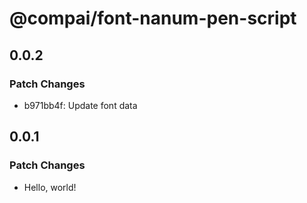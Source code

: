 # @compai/font-nanum-pen-script

## 0.0.2

### Patch Changes

- b971bb4f: Update font data

## 0.0.1

### Patch Changes

- Hello, world!
